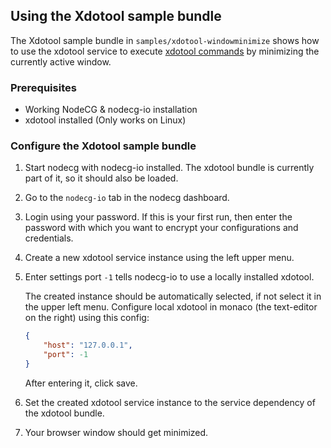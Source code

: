 ## Using the Xdotool sample bundle

The Xdotool sample bundle in `samples/xdotool-windowminimize` shows how to use the xdotool service to execute [xdotool commands](http://manpages.ubuntu.com/manpages/trusty/man1/xdotool.1.html) by minimizing the currently active window.

### Prerequisites

-   Working NodeCG & nodecg-io installation
-   xdotool installed (Only works on Linux)

### Configure the Xdotool sample bundle

1. Start nodecg with nodecg-io installed. The xdotool bundle is currently part of it, so it should also be loaded.

2. Go to the `nodecg-io` tab in the nodecg dashboard.

3. Login using your password. If this is your first run, then enter the password with which you want to encrypt your configurations and credentials.

4. Create a new xdotool service instance using the left upper menu.

5. Enter settings port `-1` tells nodecg-io to use a locally installed xdotool.

    The created instance should be automatically selected, if not select it in the upper left menu. Configure local xdotool in monaco (the text-editor on the right) using this config:

    ```json
    {
        "host": "127.0.0.1",
        "port": -1
    }
    ```

    After entering it, click save.

6. Set the created xdotool service instance to the service dependency of the xdotool bundle.

7. Your browser window should get minimized.
